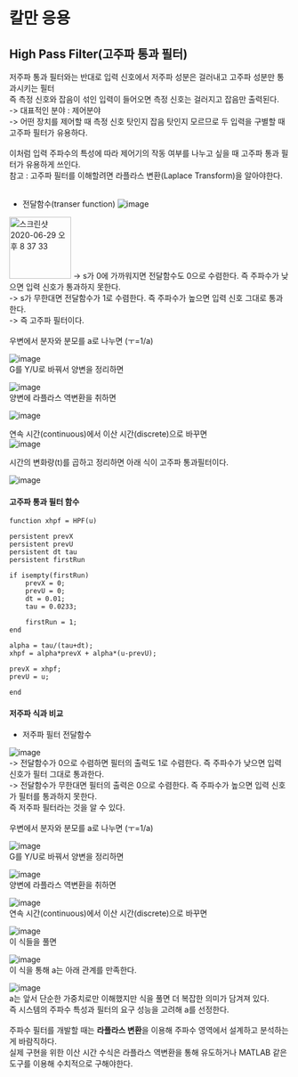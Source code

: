# 칼만 응용

## High Pass Filter(고주파 통과 필터)
저주파 통과 필터와는 반대로 입력 신호에서 저주파 성분은 걸러내고 고주파 성분만 통과시키는 필터<br>
즉 측정 신호와 잡음이 섞인 입력이 들어오면 측정 신호는 걸러지고 잡음만 출력된다.<br>
-> 대표적인 분야 : 제어분야<br>
-> 어떤 장치를 제어할 때 측정 신호 탓인지 잡음 탓인지 모르므로 두 입력을 구별할 때 고주파 필터가 유용하다.<br>
<br>
이처럼 입력 주파수의 특성에 따라 제어기의 작동 여부를 나누고 싶을 때 고주파 통과 필터가 유용하게 쓰인다.<br>
참고 : 고주파 필터를 이해할려면 라플라스 변환(Laplace Transform)을 알아야한다.<br>
<br>

- 전달함수(transer function)
![image](https://user-images.githubusercontent.com/42115807/86015824-06618280-ba5d-11ea-9ecf-a4f5489fa07d.png)<br>
<img width="111" alt="스크린샷 2020-06-29 오후 8 37 33" src="https://user-images.githubusercontent.com/42115807/86000361-6ef23480-ba48-11ea-820b-bb1ecd0eef87.png">
-> s가 0에 가까워지면 전달함수도 0으로 수렴한다. 즉 주파수가 낮으면 입력 신호가 통과하지 못한다.<br>
-> s가 무한대면 전달함수가 1로 수렴한다. 즉 주파수가 높으면 입력 신호 그대로 통과한다.<br>
-> 즉 고주파 필터이다.<br>
<br>
우변에서 분자와 분모를 a로 나누면 (ㅜ=1/a)<br>

![image](https://user-images.githubusercontent.com/42115807/86015469-93f0a280-ba5c-11ea-97f7-09e85bb16d18.png)<br>
G를 Y/U로 바꿔서 양변을 정리하면<br>

![image](https://user-images.githubusercontent.com/42115807/86016109-5e988480-ba5d-11ea-84ac-1a5eb68ab14b.png)<br>
양변에 라플라스 역변환을 취하면<br>

![image](https://user-images.githubusercontent.com/42115807/86016330-9f909900-ba5d-11ea-8a84-2e18a0cdd59a.png)<br>

연속 시간(continuous)에서 이산 시간(discrete)으로 바꾸면<br>
![image](https://user-images.githubusercontent.com/42115807/86016566-e4b4cb00-ba5d-11ea-9bec-59bb51f091b2.png)<br>

시간의 변화량(t)를 곱하고 정리하면 아래 식이 고주파 통과필터이다.<br>

![image](https://user-images.githubusercontent.com/42115807/86016730-23e31c00-ba5e-11ea-8f9e-cee8d00eb1a0.png)<br>

#### 고주파 통과 필터 함수

    function xhpf = HPF(u)

    persistent prevX
    persistent prevU
    persistent dt tau
    persistent firstRun

    if isempty(firstRun)
        prevX = 0;
        prevU = 0;
        dt = 0.01;
        tau = 0.0233;
    
        firstRun = 1;
    end

    alpha = tau/(tau+dt);
    xhpf = alpha*prevX + alpha*(u-prevU);

    prevX = xhpf;
    prevU = u;

    end

#### 저주파 식과 비교
- 저주파 필터 전달함수

![image](https://user-images.githubusercontent.com/42115807/86018339-2e9eb080-ba60-11ea-967b-b4599eeee295.png)<br>
-> 전달함수가 0으로 수렴하면 필터의 출력도 1로 수렴한다. 즉 주파수가 낮으면 입력 신호가 필터 그대로 통과한다.<br>
-> 전달함수가 무한대면 필터의 출력은 0으로 수렴한다. 즉 주파수가 높으면 입력 신호가 필터를 통과하지 못한다.<br>
즉 저주파 필터라는 것을 알 수 있다.<br>
<br>
우변에서 분자와 분모를 a로 나누면 (ㅜ=1/a)<br>

![image](https://user-images.githubusercontent.com/42115807/86018982-ff3c7380-ba60-11ea-9972-d02a879586ed.png)<br>
G를 Y/U로 바꿔서 양변을 정리하면<br>

![image](https://user-images.githubusercontent.com/42115807/86019055-15e2ca80-ba61-11ea-89ea-557f248f87a2.png)<br>
양변에 라플라스 역변환을 취하면<br>

![image](https://user-images.githubusercontent.com/42115807/86019168-3b6fd400-ba61-11ea-96f9-9c5716f77e7f.png)<br>
연속 시간(continuous)에서 이산 시간(discrete)으로 바꾸면<br>

![image](https://user-images.githubusercontent.com/42115807/86019600-c3ee7480-ba61-11ea-8a09-305d5b552646.png)<br>
이 식들을 풀면<br>

![image](https://user-images.githubusercontent.com/42115807/86019747-f26c4f80-ba61-11ea-9d2a-ac186999ecd5.png)<br>
이 식을 통해 a는 아래 관계를 만족한다.<br>

![image](https://user-images.githubusercontent.com/42115807/86019822-116ae180-ba62-11ea-82f9-4fd759ad9e45.png)<br>
a는 앞서 단순한 가중치로만 이해했지만 식을 풀면 더 복잡한 의미가 담겨져 있다.<br>
즉 시스템의 주파수 특성과 필터의 요구 성능을 고려해 a를 선정한다.<br>
<br>
주파수 필터를 개발할 때는 **라플라스 변환**을 이용해 주파수 영역에서 설계하고 분석하는게 바람직하다.<br>
실제 구현을 위한 이산 시간 수식은 라플라스 역변환을 통해 유도하거나 MATLAB 같은 도구를 이용해 수치적으로 구해야한다.

